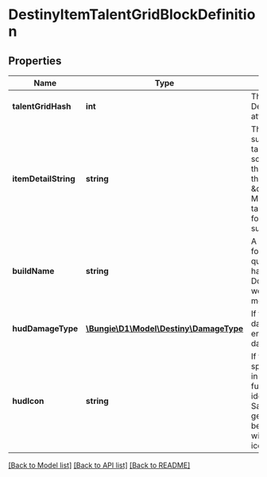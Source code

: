 # DestinyItemTalentGridBlockDefinition

## Properties
Name | Type | Description | Notes
------------ | ------------- | ------------- | -------------
**talentGridHash** | **int** | The hash identifier of the DestinyTalentGridDefinition attached to this item. | [optional] 
**itemDetailString** | **string** | This is meant to be a subtitle for looking at the talent grid. In practice, somewhat frustratingly, this always merely says the localized word for \&quot;Details\&quot;. Great. Maybe it&#39;ll have more if talent grids ever get used for more than builds and subclasses again. | [optional] 
**buildName** | **string** | A shortcut string identifier for the \&quot;build\&quot; in question, if this talent grid has an associated build. Doesn&#39;t map to anything we can expose at the moment. | [optional] 
**hudDamageType** | [**\Bungie\D1\Model\Destiny\DamageType**](DamageType.md) | If the talent grid implies a damage type, this is the enum value for that damage type. | [optional] 
**hudIcon** | **string** | If the talent grid has a special icon that&#39;s shown in the game UI (like builds, funny that), this is the identifier for that icon. Sadly, we don&#39;t actually get that icon right now. I&#39;ll be looking to replace this with a path to the actual icon itself. | [optional] 

[[Back to Model list]](../README.md#documentation-for-models) [[Back to API list]](../README.md#documentation-for-api-endpoints) [[Back to README]](../README.md)


